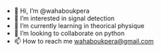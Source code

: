 - 👋 Hi, I’m @wahaboukpera
- 👀 I’m interested in signal detection
- 🌱 I’m currently learning in theorical physique
- 💞️ I’m looking to collaborate on python
- 📫 How to reach me wahaboukpera@gmail.com

<!---
wahaboukpera/wahaboukpera is a ✨ special ✨ repository because its `README.md` (this file) appears on your GitHub profile.
You can click the Preview link to take a look at your changes.
--->
